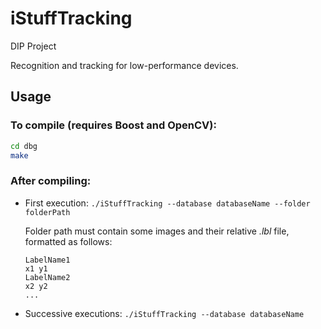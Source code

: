 iStuffTracking
==============

DIP Project

Recognition and tracking for low-performance devices.

Usage
-----

### To compile (requires Boost and OpenCV):

```sh
cd dbg
make
```
  
### After **compiling**:
  
* First execution:
  `./iStuffTracking --database databaseName --folder folderPath`

  Folder path must contain some images and their relative *.lbl* file, formatted as follows:
  ```
  LabelName1
  x1 y1
  LabelName2
  x2 y2
  ...
  ```
* Successive executions:
  `./iStuffTracking --database databaseName`
